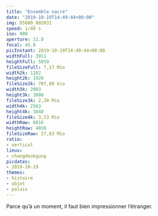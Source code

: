 ```yaml
---
title: "Ensemble nacré"
date: "2019-10-19T14:49:44+08:00"
img: D5600_002031
speed: 1/40 s
iso: 800
aperture: 11.0
focal: 45.0
picInstant: 2019-10-19T14:49:44+08:00
widthFull: 3911
heightFull: 5859
fileSizeFull: 7,17 Mio
width2k: 1282
height2k: 1920
fileSize2k: 707,80 kio
width3k: 2003
height3k: 3000
fileSize3k: 2,30 Mio
width4k: 2563
height4k: 3840
fileSize4k: 3,53 Mio
widthRaw: 6016
heightRaw: 4016
fileSizeRaw: 27,83 Mio
ratio:
- vertical
lieux:
- changdeokgung
picdates:
- 2019-10-19
themes:
- histoire
- objet
- palais
---
```


Parce qu’à un moment, il faut bien impressionner l’étranger.